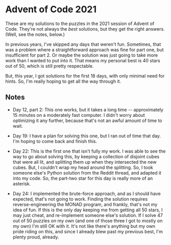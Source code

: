 Advent of Code 2021
===================

These are my solutions to the puzzles in the 2021 session of 
Advent of Code. They're not always the _best_ solutions, but they get the right answers. (Well, see the notes, below.)

In previous years, I've skipped any days that weren't fun. Sometimes, that was a problem where a straightforward approach
was fine for part one, but insufficient for part 2. Or maybe the solution was just going to take more work than I
wanted to put into it. That means my personal best is 40 stars out of 50, which is still pretty respectable.

But, this year, I got solutions for the first 18 days, with only minimal need for hints. So, I'm really hoping to get
all the way through it.

Notes
-----

* Day 12, part 2: This one works, but it takes a long time -- approximately 15 minutes on a moderately fast computer.
  I didn't worry about optimizing it any further, because that's not an awful amount of time to wait.

* Day 19: I have a plan for solving this one, but I ran out of time that day. I'm hoping to come back and finish this.

* Day 22: This is the first one that isn't fully my work. I was able to see the way to go about solving this, by keeping
  a collection of disjoint cubes that were all lit, and splitting them up when they intersected the new cubes. But, I
  couldn't wrap my head around the splitting. So, I took someone else's Python solution from the Reddit thread, and 
  adapted it into my code. So, the part-two star for this day is really more of an asterisk.

* Day 24: I implemented the brute-force approach, and as I should have expected, that's not going to work. Finding
  the solution requires reverse-engineering the MONAD program, and frankly, that's not my idea of fun. If this is
  the only day keeping me from getting all 50 stars, I may just cheat, and re-implement someone else's solution. If
  I solve 47 out of 50 puzzles on my own (and one of those three I got to mostly on my own) I'm still OK with it. It's
  not like there's anything but my own pride riding on this, and since I already blew past my previous best, I'm plenty
  proud, already.
